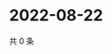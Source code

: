 # 2022-08-22

共 0 条

<!-- BEGIN WEIBO -->
<!-- 最后更新时间 Mon Aug 22 2022 06:00:42 GMT+0800 (China Standard Time) -->

<!-- END WEIBO -->

